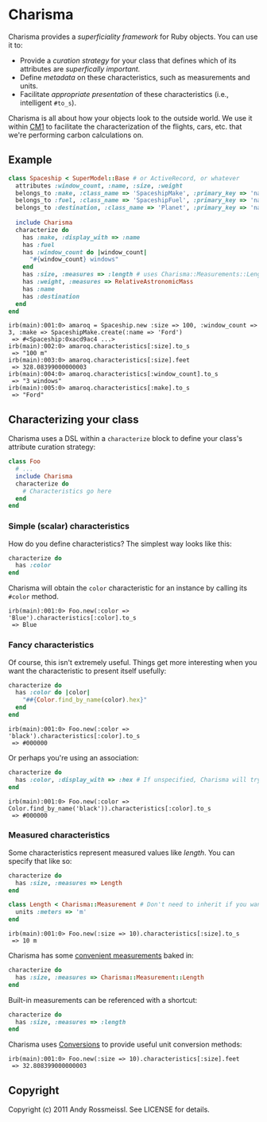 # Charisma

Charisma provides a *superficiality framework* for Ruby objects. You can use it to:

* Provide a *curation strategy* for your class that defines which of its attributes are *superfically important.*
* Define *metadata* on these characteristics, such as measurements and units.
* Facilitate *appropriate presentation* of these characteristics (i.e., intelligent `#to_s`).

Charisma is all about how your objects look to the outside world. We use it within [CM1](http://carbon.brighterplanet.com) to facilitate the characterization of the flights, cars, etc. that we're performing carbon calculations on.

## Example

``` ruby
class Spaceship < SuperModel::Base # or ActiveRecord, or whatever
  attributes :window_count, :name, :size, :weight
  belongs_to :make, :class_name => 'SpaceshipMake', :primary_key => 'name'
  belongs_to :fuel, :class_name => 'SpaceshipFuel', :primary_key => 'name'
  belongs_to :destination, :class_name => 'Planet', :primary_key => 'name'
  
  include Charisma
  characterize do
    has :make, :display_with => :name
    has :fuel
    has :window_count do |window_count|
      "#{window_count} windows"
    end
    has :size, :measures => :length # uses Charisma::Measurements::Length
    has :weight, :measures => RelativeAstronomicMass
    has :name
    has :destination
  end
end
```
``` irb
irb(main):001:0> amaroq = Spaceship.new :size => 100, :window_count => 3, :make => SpaceshipMake.create(:name => 'Ford')
 => #<Spaceship:0xacd9ac4 ...>
irb(main):002:0> amaroq.characteristics[:size].to_s
 => "100 m"
irb(main):003:0> amaroq.characteristics[:size].feet
 => 328.08399000000003
irb(main):004:0> amaroq.characteristics[:window_count].to_s
 => "3 windows"
irb(main):005:0> amaroq.characteristics[:make].to_s
 => "Ford"
```

## Characterizing your class

Charisma uses a DSL within a `characterize` block to define your class's attribute curation strategy:

``` ruby
class Foo
  # ...
  include Charisma
  characterize do
    # Characteristics go here
  end
end
```

### Simple (scalar) characteristics

How do you define characteristics? The simplest way looks like this:

``` ruby
characterize do
  has :color
end
```

Charisma will obtain the `color` characteristic for an instance by calling its `#color` method.

``` irb
irb(main):001:0> Foo.new(:color => 'Blue').characteristics[:color].to_s
 => Blue
```

### Fancy characteristics

Of course, this isn't extremely useful. Things get more interesting when you want the characteristic to present itself usefully:

``` ruby
characterize do
  has :color do |color|
    "##{Color.find_by_name(color).hex}"
  end
end
```
``` irb
irb(main):001:0> Foo.new(:color => 'black').characteristics[:color].to_s
 => #000000
```

Or perhaps you're using an association:

``` ruby
characterize do
  has :color, :display_with => :hex # If unspecified, Charisma will try #as_characteristic and #to_s on the associated object, in that order 
end
```
``` irb
irb(main):001:0> Foo.new(:color => Color.find_by_name('black')).characteristics[:color].to_s
 => #000000
```

### Measured characteristics

Some characteristics represent measured values like *length*. You can specify that like so:

``` ruby
characterize do
  has :size, :measures => Length 
end
```
``` ruby
class Length < Charisma::Measurement # Don't need to inherit if you want to DIY
  units :meters => 'm' 
end
```
``` irb
irb(main):001:0> Foo.new(:size => 10).characteristics[:size].to_s
 => 10 m
```

Charisma has some [convenient measurements](https://github.com/brighterplanet/charisma/tree/master/lib/charisma/measurement) baked in:

``` ruby
characterize do
  has :size, :measures => Charisma::Measurement::Length 
end
```

Built-in measurements can be referenced with a shortcut:

``` ruby
characterize do
  has :size, :measures => :length 
end
```

Charisma uses [Conversions](https://github.com/seamusabshere/conversions) to provide useful unit conversion methods:

``` irb
irb(main):001:0> Foo.new(:size => 10).characteristics[:size].feet
 => 32.808399000000003
```

## Copyright

Copyright (c) 2011 Andy Rossmeissl. See LICENSE for details.
